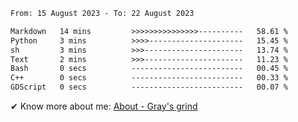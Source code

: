 <!--START_SECTION:waka-->

```txt
From: 15 August 2023 - To: 22 August 2023

Markdown   14 mins         >>>>>>>>>>>>>>>----------   58.61 %
Python     3 mins          >>>>---------------------   15.45 %
sh         3 mins          >>>----------------------   13.74 %
Text       2 mins          >>>----------------------   11.23 %
Bash       0 secs          -------------------------   00.45 %
C++        0 secs          -------------------------   00.33 %
GDScript   0 secs          -------------------------   00.07 %
```

<!--END_SECTION:waka-->

<!-- [![grayxu's github stats](https://github-readme-stats.vercel.app/api?username=grayxu&count_private=true&show_icons=true)](https://github.com/grayxu) -->

✔ Know more about me: [About - Gray's grind](https://www.grayxu.cn/)
